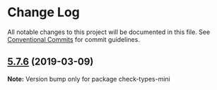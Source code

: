 # Change Log

All notable changes to this project will be documented in this file.
See [Conventional Commits](https://conventionalcommits.org) for commit guidelines.

## [5.7.6](https://gitlab.com/codsen/codsen/compare/check-types-mini@5.7.5...check-types-mini@5.7.6) (2019-03-09)

**Note:** Version bump only for package check-types-mini
